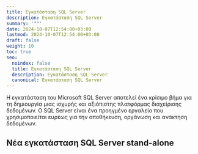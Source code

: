 ```yaml
---
title: Εγκατάσταση SQL Server
description: Εγκατάσταση SQL Server
summary: '""'
date: 2024-10-07T12:54:00+03:00
lastmod: 2024-10-07T12:54:00+03:00
draft: false
weight: 10
toc: true
seo:
  noindex: false
  title: Εγκατάσταση SQL Server
  description: Εγκατάσταση SQL Server
  canonical: Εγκατάσταση SQL Server
---
```

Η εγκατάσταση του Microsoft SQL Server αποτελεί ένα κρίσιμο βήμα για τη δημιουργία μιας ισχυρής και αξιόπιστης πλατφόρμας διαχείρισης δεδομένων. Ο SQL Server είναι ένα προηγμένο εργαλείο που χρησιμοποιείται ευρέως για την αποθήκευση, οργάνωση και ανάκτηση δεδομένων.

## Νέα εγκατάσταση SQL Server stand-alone
